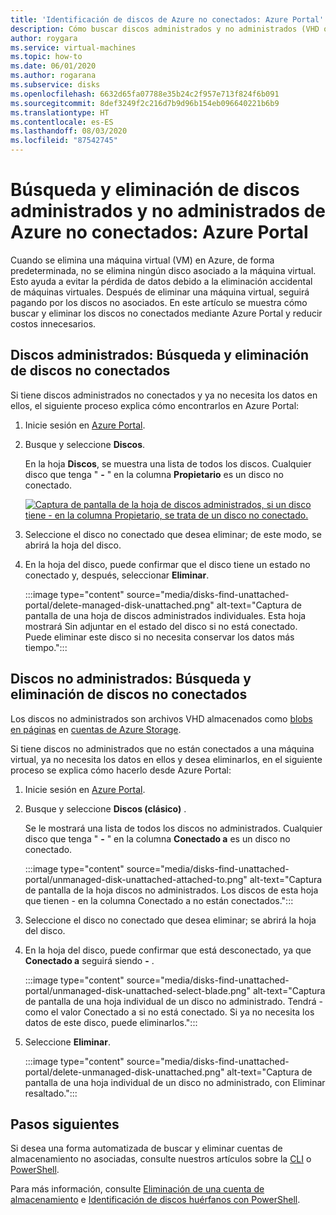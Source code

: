 ```yaml
---
title: 'Identificación de discos de Azure no conectados: Azure Portal'
description: Cómo buscar discos administrados y no administrados (VHD o blobs en páginas) de Azure no conectados mediante la CLI de Azure.
author: roygara
ms.service: virtual-machines
ms.topic: how-to
ms.date: 06/01/2020
ms.author: rogarana
ms.subservice: disks
ms.openlocfilehash: 6632d65fa07788e35b24c2f957e713f824f6b091
ms.sourcegitcommit: 8def3249f2c216d7b9d96b154eb096640221b6b9
ms.translationtype: HT
ms.contentlocale: es-ES
ms.lasthandoff: 08/03/2020
ms.locfileid: "87542745"
---
```

# <a name="find-and-delete-unattached-azure-managed-and-unmanaged-disks---azure-portal"></a>Búsqueda y eliminación de discos administrados y no administrados de Azure no conectados: Azure Portal

Cuando se elimina una máquina virtual (VM) en Azure, de forma predeterminada, no se elimina ningún disco asociado a la máquina virtual. Esto ayuda a evitar la pérdida de datos debido a la eliminación accidental de máquinas virtuales. Después de eliminar una máquina virtual, seguirá pagando por los discos no asociados. En este artículo se muestra cómo buscar y eliminar los discos no conectados mediante Azure Portal y reducir costos innecesarios.

## <a name="managed-disks-find-and-delete-unattached-disks"></a>Discos administrados: Búsqueda y eliminación de discos no conectados

Si tiene discos administrados no conectados y ya no necesita los datos en ellos, el siguiente proceso explica cómo encontrarlos en Azure Portal:

1. Inicie sesión en [Azure Portal](https://portal.azure.com/).
1. Busque y seleccione **Discos**.

    En la hoja **Discos**, se muestra una lista de todos los discos. Cualquier disco que tenga " **-** " en la columna **Propietario** es un disco no conectado.

    [![Captura de pantalla de la hoja de discos administrados, si un disco tiene - en la columna Propietario, se trata de un disco no conectado.](media/disks-find-unattached-portal/managed-disk-unattached-owner.png)](media/disks-find-unattached-portal/managed-disk-owner-unattached.png#lightbox)

1. Seleccione el disco no conectado que desea eliminar; de este modo, se abrirá la hoja del disco.
1. En la hoja del disco, puede confirmar que el disco tiene un estado no conectado y, después, seleccionar **Eliminar**.

    :::image type="content" source="media/disks-find-unattached-portal/delete-managed-disk-unattached.png" alt-text="Captura de pantalla de una hoja de discos administrados individuales. Esta hoja mostrará Sin adjuntar en el estado del disco si no está conectado. Puede eliminar este disco si no necesita conservar los datos más tiempo.":::

## <a name="unmanaged-disks-find-and-delete-unattached-disks"></a>Discos no administrados: Búsqueda y eliminación de discos no conectados

Los discos no administrados son archivos VHD almacenados como [blobs en páginas](/rest/api/storageservices/understanding-block-blobs--append-blobs--and-page-blobs#about-page-blobs) en [cuentas de Azure Storage](../storage/common/storage-account-overview.md).

Si tiene discos no administrados que no están conectados a una máquina virtual, ya no necesita los datos en ellos y desea eliminarlos, en el siguiente proceso se explica cómo hacerlo desde Azure Portal:

1. Inicie sesión en [Azure Portal](https://portal.azure.com/).
1. Busque y seleccione **Discos (clásico)** .

    Se le mostrará una lista de todos los discos no administrados. Cualquier disco que tenga " **-** " en la columna **Conectado a** es un disco no conectado.

    :::image type="content" source="media/disks-find-unattached-portal/unmanaged-disk-unattached-attached-to.png" alt-text="Captura de pantalla de la hoja discos no administrados. Los discos de esta hoja que tienen - en la columna Conectado a no están conectados.":::

1. Seleccione el disco no conectado que desea eliminar; se abrirá la hoja del disco.

1. En la hoja del disco, puede confirmar que está desconectado, ya que **Conectado a** seguirá siendo **-** .

    :::image type="content" source="media/disks-find-unattached-portal/unmanaged-disk-unattached-select-blade.png" alt-text="Captura de pantalla de una hoja individual de un disco no administrado. Tendrá - como el valor Conectado a si no está conectado. Si ya no necesita los datos de este disco, puede eliminarlos.":::

1. Seleccione **Eliminar**.

    :::image type="content" source="media/disks-find-unattached-portal/delete-unmanaged-disk-unattached.png" alt-text="Captura de pantalla de una hoja individual de un disco no administrado, con Eliminar resaltado.":::

## <a name="next-steps"></a>Pasos siguientes

Si desea una forma automatizada de buscar y eliminar cuentas de almacenamiento no asociadas, consulte nuestros artículos sobre la [CLI](linux/find-unattached-disks.md) o [PowerShell](windows/find-unattached-disks.md).

Para más información, consulte [Eliminación de una cuenta de almacenamiento](../storage/common/storage-account-create.md#delete-a-storage-account) e [Identificación de discos huérfanos con PowerShell](/archive/blogs/ukplatforms/azure-cost-optimisation-series-identify-orphaned-disks-using-powershell).
